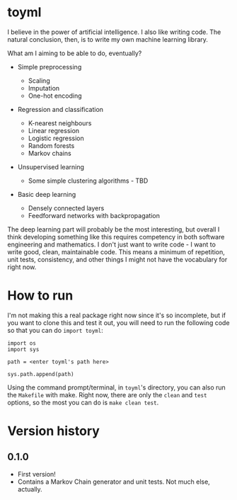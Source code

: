# toyml

I believe in the power of artificial intelligence. I also like writing code. The natural conclusion, then, is to write my own machine learning library.

What am I aiming to be able to do, eventually?

* Simple preprocessing
    * Scaling
    * Imputation
    * One-hot encoding
    
* Regression and classification
    * K-nearest neighbours
    * Linear regression
    * Logistic regression
    * Random forests
    * Markov chains

* Unsupervised learning
    * Some simple clustering algorithms - TBD

* Basic deep learning
    * Densely connected layers
    * Feedforward networks with backpropagation
    
The deep learning part will probably be the most interesting, but overall I think developing something like this requires competency in both software engineering and mathematics. I don't just want to write code - I want to write good, clean, maintainable code. This means a minimum of repetition, unit tests, consistency, and other things I might not have the vocabulary for right now.

# How to run

I'm not making this a real package right now since it's so incomplete, but if you want to clone this and test it out, you will need to run the following code so that you can do ``import toyml``:

```
import os
import sys

path = <enter toyml's path here>

sys.path.append(path)
```

Using the command prompt/terminal, in ``toyml``'s directory, you can also run the ``Makefile`` with make. Right now, there are only the ``clean`` and ``test`` options, so the most you can do is ``make clean test``.

# Version history

## 0.1.0

 * First version!
 * Contains a Markov Chain generator and unit tests. Not much else, actually.
